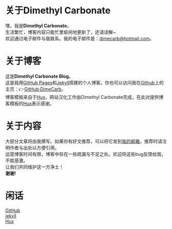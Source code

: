 # 关于Dimethyl Carbonate

嘿，我是**Dimethyl Carbonate**。  
生活繁忙，博客内容只能忙里偷闲地更新了，还请谅解~  
欢迎通过电子邮件与我联系。我的电子邮件是：<dimecarb@hotmail.com>。

# 关于博客

这是**Dimethyl Carbonate Blog**。  
这是我用[GitHub Pages](https://pages.github.com/)和[Jekyll](http://jekyll.com.cn/)搭建的个人博客。你也可以访问我在[Github](https://github.com/)上的主页：👉[GitHub·DimeCarb](https://github.com/DimeCarb)。  
博客模板来自于[Hux](http://huangxuan.me)，网站汉化工作由Dimethyl Carbonate完成，在此对提供博客模板的[Hux](http://huangxuan.me)表示感谢。
    
# 关于内容

大部分文章将由我撰写。如果你有好文推荐，可以将它发到[我的邮箱](dimecarb@hotmail.com)，推荐时请注明作者与出处以方便引用。  
运营博客时间有限，博客中存在一些疏漏与不足之处。欢迎将这些bug反馈给我，不胜感激。  
让我们共同维护这一方净土！  
**谢谢!**
      
# 闲话

[GitHub](HTTP://GITHUB.COM/)    
[jekyll](http://jekyll.com.cn/)    
[Hux](http://huangxuan.me/)    
